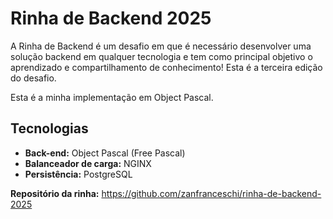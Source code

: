 # Rinha de Backend 2025

A Rinha de Backend é um desafio em que é necessário desenvolver uma solução backend em qualquer tecnologia e tem como principal objetivo o aprendizado e compartilhamento de conhecimento! Esta é a terceira edição do desafio.

Esta é a minha implementação em Object Pascal.

## Tecnologias

- **Back-end:** Object Pascal (Free Pascal)
- **Balanceador de carga:** NGINX
- **Persistência:** PostgreSQL

**Repositório da rinha:** https://github.com/zanfranceschi/rinha-de-backend-2025

